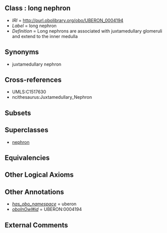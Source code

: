 
## Class : long nephron

 * *IRI* = http://purl.obolibrary.org/obo/UBERON_0004194
 * *Label* = long nephron
 * *Definition* = Long nephrons are associated with juxtamedullary glomeruli and extend to the inner medulla

## Synonyms

 * juxtamedullary nephron

## Cross-references

 * UMLS:C1517630
 * ncithesaurus:Juxtamedullary_Nephron

## Subsets


## Superclasses

 * [nephron](../../UBERON/85/UBERON_0001285.md)

## Equivalencies


## Other Logical Axioms


## Other Annotations

 * *[has_obo_namespace](../../ce/oboInOwl#hasOBONamespace.md)* = uberon
 * *[oboInOwl#id](../../id/oboInOwl#id.md)* = UBERON:0004194

## External Comments

